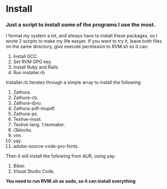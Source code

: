 # Install
### Just a script to install some of the programs I use the most.

I format my system a lot, and always have to install these packages, so I wrote 2 scripts to make my life easyer.
If you want to try it, leave both files on the same directory, give execute permission to RVM.sh so it can:
1. Install GCC.
1. Set RVM GPG key.
1. Install Ruby and Rails.
1. Run installer.rb

Installer.rb iterates through a simple array to install the following:

1. Zathura.
  1. Zathura-cb.
  1. Zathura-djvu.
  1. Zathura-pdf-mupdf.
  1. Zathura-ps.
1. Texlive-most.
  1. Texlive-lang.
  1.texmaker.
1. i3blocks.
1. vim.
1. yay.
1. adobe-source-code-pro-fonts.

Then it will install the following from AUR, using yay:

1. Biber.
1. Visual Studio Code.

**You need to run RVM.sh as sudo, so it can install everything**
